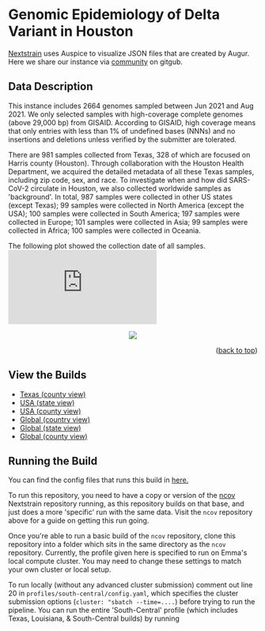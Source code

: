 # Genomic Epidemiology of Delta Variant in Houston
[Nextstrain](https://nextstrain.org) uses Auspice to visualize JSON files that are created by Augur. Here we share our instance via [community](https://nextstrain.org/community/) on gitgub.

## Data Description
This instance includes 2664 genomes sampled between Jun 2021 and Aug 2021. We only selected samples with high-coverage complete genomes (above 29,000 bp) from GISAID. According to GISAID, high coverage means that only entries with less than 1% of undefined bases (NNNs) and no insertions and deletions unless verified by the submitter are tolerated.

There are 981 samples collected from Texas, 328 of which are focused on Harris county (Houston). Through collaboration with the Houston Health Department, we acquired the detailed metadata of all these Texas samples, including zip code, sex, and race. To investigate when and how did SARS-CoV-2 circulate in Houston, we also collected worldwide samples as 'background'. In total, 987 samples were collected in other US states (except Texas); 99 samples were collected in North America (except the USA); 100 samples were collected in South America; 197 samples were collected in Europe; 101 samples were collected in Asia; 99 samples were collected in Africa; 100 samples were collected in Oceania.

The following plot showed the collection date of all samples.
![Date.pdf](https://github.com/leke-lyu/ncov/files/10379414/Date.pdf)
<p align="center">
  <img src="[http://www.fillmurray.com/460/300](https://github.com/leke-lyu/ncov/files/10379414/Date.pdf)">
</p>

<p align="right">(<a href="#readme-top">back to top</a>)</p>

## View the Builds
- [Texas (county view)](https://nextstrain.org/community/leke-lyu/ncov/houston)
- [USA (state view)](https://nextstrain.org/community/leke-lyu/ncov/texas)
- [USA (county view)](https://nextstrain.org/community/leke-lyu/ncov/texas?r=location)
- [Global (country view)](https://nextstrain.org/community/leke-lyu/ncov/global)
- [Global (state view)](https://nextstrain.org/community/leke-lyu/ncov/global?r=division)
- [Global (county view)](https://nextstrain.org/community/leke-lyu/ncov/global?r=location)

## Running the Build
You can find the config files that runs this build in [here.](https://github.com/leke-lyu/deltaInGreaterHoustonArea)

To run this repository, you need to have a copy or version of the [ncov]() Nextstrain repository running, as this repository builds on that base, and just does a more 'specific' run with the same data. Visit the `ncov` repository above for a guide on getting this run going.

Once you're able to run a basic build of the `ncov` repository, clone this repository into a folder which sits in the same directory as the `ncov` repository. Currently, the profile given here is specified to run on Emma's local compute cluster. You may need to change these settings to match your own cluster or local setup.

To run locally (without any advanced cluster submission) comment out line 20 in `profiles/south-central/config.yaml`, which specifies the cluster submission options (`cluster: "sbatch --time=....`) before trying to run the pipeline.
You can run the entire 'South-Central' profile (which includes Texas, Louisiana, & South-Central builds) by running
